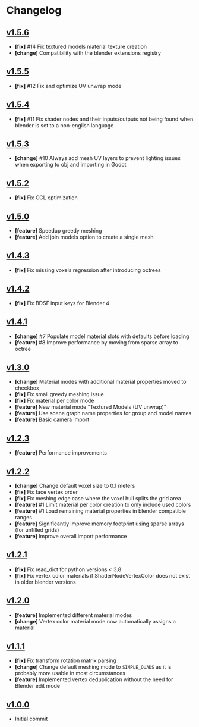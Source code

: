 # Changelog

## [v1.5.6](https://github.com/AstrorEnales/blender_magicavoxel/releases/tag/v1.5.6)

  * **[fix]** #14 Fix textured models material texture creation
  * **[change]** Compatibility with the blender extensions registry

## [v1.5.5](https://github.com/AstrorEnales/blender_magicavoxel/releases/tag/v1.5.5)

  * **[fix]** #12 Fix and optimize UV unwrap mode

## [v1.5.4](https://github.com/AstrorEnales/blender_magicavoxel/releases/tag/v1.5.4)

  * **[fix]** #11 Fix shader nodes and their inputs/outputs not being found when blender is set to a non-english language

## [v1.5.3](https://github.com/AstrorEnales/blender_magicavoxel/releases/tag/v1.5.3)

  * **[change]** #10 Always add mesh UV layers to prevent lighting issues when exporting to obj and importing in Godot

## [v1.5.2](https://github.com/AstrorEnales/blender_magicavoxel/releases/tag/v1.5.2)

  * **[fix]** Fix CCL optimization

## [v1.5.0](https://github.com/AstrorEnales/blender_magicavoxel/releases/tag/v1.5.0)

  * **[feature]** Speedup greedy meshing
  * **[feature]** Add join models option to create a single mesh

## [v1.4.3](https://github.com/AstrorEnales/blender_magicavoxel/releases/tag/v1.4.3)

  * **[fix]** Fix missing voxels regression after introducing octrees

## [v1.4.2](https://github.com/AstrorEnales/blender_magicavoxel/releases/tag/v1.4.2)

  * **[fix]** Fix BDSF input keys for Blender 4

## [v1.4.1](https://github.com/AstrorEnales/blender_magicavoxel/releases/tag/v1.4.1)

  * **[change]** #7 Populate model material slots with defaults before loading
  * **[feature]** #8 Improve performance by moving from sparse array to octree

## [v1.3.0](https://github.com/AstrorEnales/blender_magicavoxel/releases/tag/v1.3.0)

  * **[change]** Material modes with additional material properties moved to checkbox
  * **[fix]** Fix small greedy meshing issue
  * **[fix]** Fix material per color mode
  * **[feature]** New material mode "Textured Models (UV unwrap)"
  * **[feature]** Use scene graph name properties for group and model names
  * **[feature]** Basic camera import

## [v1.2.3](https://github.com/AstrorEnales/blender_magicavoxel/releases/tag/v1.2.3)

  * **[feature]** Performance improvements

## [v1.2.2](https://github.com/AstrorEnales/blender_magicavoxel/releases/tag/v1.2.2)

  * **[change]** Change default voxel size to 0.1 meters
  * **[fix]** Fix face vertex order
  * **[fix]** Fix meshing edge case where the voxel hull splits the grid area
  * **[feature]** #1 Limit material per color creation to only include used colors
  * **[feature]** #1 Load remaining material properties in blender compatible ranges
  * **[feature]** Significantly improve memory footprint using sparse arrays (for unfilled grids)
  * **[feature]** Improve overall import performance

## [v1.2.1](https://github.com/AstrorEnales/blender_magicavoxel/releases/tag/v1.2.1)

 * **[fix]** Fix read_dict for python versions < 3.8
 * **[fix]** Fix vertex color materials if ShaderNodeVertexColor does not exist in older blender versions

## [v1.2.0](https://github.com/AstrorEnales/blender_magicavoxel/releases/tag/v1.2.0)

  * **[feature]** Implemented different material modes
  * **[change]** Vertex color material mode now automatically assigns a material

## [v1.1.1](https://github.com/AstrorEnales/blender_magicavoxel/releases/tag/v1.1.1)

  * **[fix]** Fix transform rotation matrix parsing
  * **[change]** Change default meshing mode to `SIMPLE_QUADS` as it is probably more usable in most circumstances
  * **[feature]** Implemented vertex deduplication without the need for Blender edit mode

## [v1.0.0](https://github.com/AstrorEnales/blender_magicavoxel/releases/tag/v1.0.0)

  * Initial commit